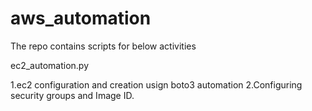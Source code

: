 # aws_automation

The repo contains scripts for below activities  

ec2_automation.py


1.ec2 configuration and creation usign boto3 automation 
2.Configuring security groups and Image ID.
